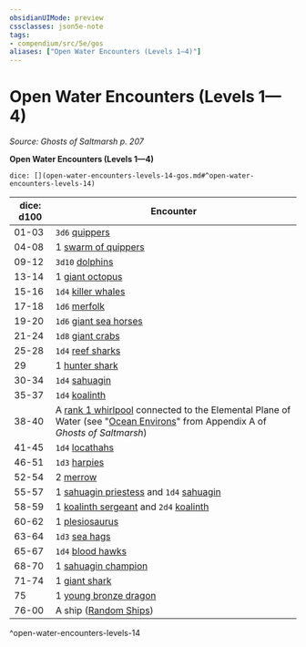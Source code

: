 ```yaml
---
obsidianUIMode: preview
cssclasses: json5e-note
tags:
- compendium/src/5e/gos
aliases: ["Open Water Encounters (Levels 1—4)"]
---
```

# Open Water Encounters (Levels 1—4)
*Source: Ghosts of Saltmarsh p. 207* 

**Open Water Encounters (Levels 1—4)**

`dice: [](open-water-encounters-levels-14-gos.md#^open-water-encounters-levels-14)`

| dice: d100 | Encounter |
|------------|-----------|
| 01-03 | `3d6` [quippers](/Systems/5e/bestiary/beast/quipper.md) |
| 04-08 | 1 [swarm of quippers](/Systems/5e/bestiary/beast/swarm-of-quippers.md) |
| 09-12 | `3d10` [dolphins](/Systems/5e/bestiary/beast/dolphin-mpmm.md) |
| 13-14 | 1 [giant octopus](/Systems/5e/bestiary/beast/giant-octopus.md) |
| 15-16 | `1d4` [killer whales](/Systems/5e/bestiary/beast/killer-whale.md) |
| 17-18 | `1d6` [merfolk](/Systems/5e/bestiary/humanoid/merfolk.md) |
| 19-20 | `1d6` [giant sea horses](/Systems/5e/bestiary/beast/giant-sea-horse.md) |
| 21-24 | `1d8` [giant crabs](/Systems/5e/bestiary/beast/giant-crab.md) |
| 25-28 | `1d4` [reef sharks](/Systems/5e/bestiary/beast/reef-shark.md) |
| 29 | 1 [hunter shark](/Systems/5e/bestiary/beast/hunter-shark.md) |
| 30-34 | `1d4` [sahuagin](/Systems/5e/bestiary/humanoid/sahuagin.md) |
| 35-37 | `1d4` [koalinth](/Systems/5e/bestiary/humanoid/koalinth-gos.md) |
| 38-40 | A [rank 1 whirlpool](/Systems/5e/tables/whirlpools-whirlpool-rank-gos.md) connected to the Elemental Plane of Water (see "[Ocean Environs](/Systems/5e/rules/variant-rules/ocean-environs-gos.md)" from Appendix A of *Ghosts of Saltmarsh*) |
| 41-45 | `1d4` [locathahs](/Systems/5e/bestiary/humanoid/locathah-gos.md) |
| 46-51 | `1d3` [harpies](/Systems/5e/bestiary/monstrosity/harpy.md) |
| 52-54 | 2 [merrow](/Systems/5e/bestiary/monstrosity/merrow.md) |
| 55-57 | 1 [sahuagin priestess](/Systems/5e/bestiary/humanoid/sahuagin-priestess.md) and `1d4` [sahuagin](/Systems/5e/bestiary/humanoid/sahuagin.md) |
| 58-59 | 1 [koalinth sergeant](/Systems/5e/bestiary/humanoid/koalinth-sergeant-gos.md) and `2d4` [koalinth](/Systems/5e/bestiary/humanoid/koalinth-gos.md) |
| 60-62 | 1 [plesiosaurus](/Systems/5e/bestiary/beast/plesiosaurus.md) |
| 63-64 | `1d3` [sea hags](/Systems/5e/bestiary/fey/sea-hag.md) |
| 65-67 | `1d4` [blood hawks](/Systems/5e/bestiary/beast/blood-hawk.md) |
| 68-70 | 1 [sahuagin champion](/Systems/5e/bestiary/humanoid/sahuagin-champion-gos.md) |
| 71-74 | 1 [giant shark](/Systems/5e/bestiary/beast/giant-shark.md) |
| 75 | 1 [young bronze dragon](/Systems/5e/bestiary/dragon/young-bronze-dragon.md) |
| 76-00 | A ship ([Random Ships](/Systems/5e/rules/variant-rules/random-ships-gos.md)) |
^open-water-encounters-levels-14